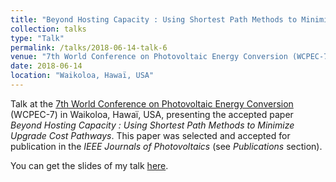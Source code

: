 ```yaml
---
title: "Beyond Hosting Capacity : Using Shortest Path Methods to Minimize Upgrade Cost Pathways"
collection: talks
type: "Talk"
permalink: /talks/2018-06-14-talk-6
venue: "7th World Conference on Photovoltaic Energy Conversion (WCPEC-7)"
date: 2018-06-14
location: "Waikoloa, Hawaï, USA"
---
```


Talk at the [7th World Conference on Photovoltaic Energy Conversion](http://www.ieee-pvsc.org/WCPEC-7/) (WCPEC-7) in Waikoloa, Hawaï, USA, presenting the accepted paper *Beyond Hosting Capacity : Using Shortest Path Methods to Minimize Upgrade Cost Pathways*. This paper was selected and accepted for publication in the *IEEE Journals of Photovoltaics* (see *Publications* section).

You can get the slides of my talk [here](http://nicolasgensollen.github.io/files/beyond-hosting-capacity-slides.pdf).